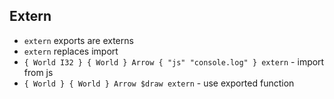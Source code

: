 
## Extern
- `extern` exports are externs
- `extern` replaces import
- `{ World I32 } { World } Arrow { "js" "console.log" } extern` - import from js
- `{ World } { World } Arrow $draw extern` - use exported function

